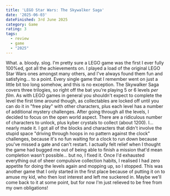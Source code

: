 ```yaml
---
title: 'LEGO Star Wars: The Skywalker Saga'
date: '2025-06-03'
dateFinished: 3rd June 2025
category: Game
rating: 3
tags:
  - review
  - game
  - "2025"
---
```


What. a. bloody. slog. I'm pretty sure a LEGO game was the first I ever fully 100%ed, got all the achievements on. I played a load of the original LEGO Star Wars ones amongst many others, and I've always found them fun and satisfying... to a point. Every single game that I remember went on just a little bit too long somehow, and this is no exception. The Skywalker Saga covers three trilogies, so right off the bat you're playing 5 or 6 levels _per film_. As with LEGO games in general you shouldn't expect to complete the level the first time around though, as collectables are locked off until you can do it in "free play" with other characters, plus each level has a number of additional mystery challenges. After going through all the levels, I decided to focus on the open world aspect. There are a ridiculous number of characters to unlock, plus kyber crystals to collect (about 1200). I... nearly made it. I got all of the blocks and characters that didn't involve the stupid space "driving through hoops in no pattern against the clock" challenges, because it's no fun waiting for a clock to run down because you've missed a gate and can't restart. I actually felt relief when I thought the game had bugged me out of being able to finish a mission that'd mean completion wasn't possible... but no, I fixed it. Once I'd exhausted everything out of sheer compulsive collection habits, I realised I had zero appetite for doing the levels again and mopping up, so I stopped. This was another game that I only started in the first place because of putting it on to amuse my kid, who then lost interest and left me suckered in. Maybe we'll come back to it at some point, but for now I'm just relieved to be free from my own obligations!